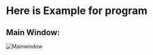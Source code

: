 # Here is Example for program
## Main Window:

![Mainwindow](https://user-images.githubusercontent.com/119451645/214735964-5415a1b5-b977-4da6-999c-90e464b8c6de.png)

